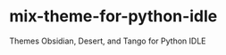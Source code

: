 mix-theme-for-python-idle
=========================

Themes Obsidian, Desert, and Tango for Python IDLE
